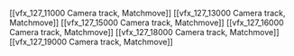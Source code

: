 [[vfx_127_11000 Camera track, Matchmove]]
[[vfx_127_13000 Camera track, Matchmove]]
[[vfx_127_15000 Camera track, Matchmove]]
[[vfx_127_16000 Camera track, Matchmove]]
[[vfx_127_18000 Camera track, Matchmove]]
[[vfx_127_19000 Camera track, Matchmove]]
